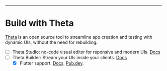 ---

# Build with Theta
[Theta](https://buildwiththeta.com) is an open source tool to streamline app creation and testing with dynamic UIs, without the need for rebuilding.

- [ ] Theta Studio: no-code visual editor for reponsive and modern UIs. [Docs]()
- [ ] Theta Builder: Stream your UIs inside your clients. [Docs]()
  - [x] Flutter support. [Docs](). [Pub.dev]().
